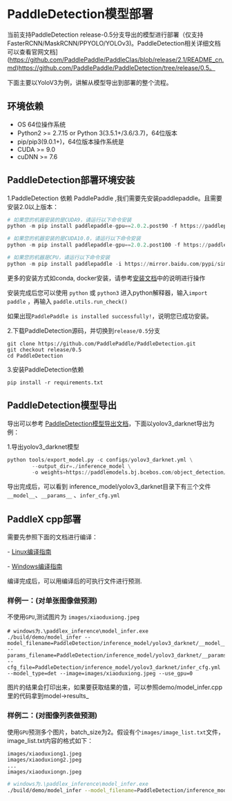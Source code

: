 # PaddleDetection模型部署

当前支持PaddleDetection release-0.5分支导出的模型进行部署（仅支持FasterRCNN/MaskRCNN/PPYOLO/YOLOv3)。PaddleDetection相关详细文档可以查看官网文档](https://github.com/PaddlePaddle/PaddleClas/blob/release/2.1/README_cn.md)https://github.com/PaddlePaddle/PaddleDetection/tree/release/0.5。

下面主要以YoloV3为例，讲解从模型导出到部署的整个流程。

## 环境依赖

- OS 64位操作系统
- Python2 >= 2.7.15 or Python 3(3.5.1+/3.6/3.7)，64位版本
- pip/pip3(9.0.1+)，64位版本操作系统是
- CUDA >= 9.0
- cuDNN >= 7.6

## PaddleDetection部署环境安装

1.PaddleDetection 依赖 PaddlePaddle ,我们需要先安装paddlepaddle。且需要安装2.0以上版本：

```python
# 如果您的机器安装的是CUDA9，请运行以下命令安装
python -m pip install paddlepaddle-gpu==2.0.2.post90 -f https://paddlepaddle.org.cn/whl/mkl/stable.html

# 如果您的机器安装的是CUDA10.0，请运行以下命令安装
python -m pip install paddlepaddle-gpu==2.0.2.post100 -f https://paddlepaddle.org.cn/whl/mkl/stable.html

# 如果您的机器是CPU，请运行以下命令安装
python -m pip install paddlepaddle -i https://mirror.baidu.com/pypi/simple
```

更多的安装方式如conda, docker安装，请参考[安装文档](https://www.paddlepaddle.org.cn/install/quick)中的说明进行操作

安装完成后您可以使用 `python` 或 `python3` 进入python解释器，输入`import paddle` ，再输入 `paddle.utils.run_check()`

如果出现`PaddlePaddle is installed successfully!`，说明您已成功安装。

2.下载PaddleDetection源码，并切换到`release/0.5`分支

```shell
git clone https://github.com/PaddlePaddle/PaddleDetection.git
git checkout release/0.5
cd PaddleDetection
```

3.安装PaddleDetection依赖

```
pip install -r requirements.txt
```

## PaddleDetection模型导出

导出可以参考 [PaddleDetection模型导出文档](https://github.com/PaddlePaddle/PaddleDetection/blob/release/0.5/docs/advanced_tutorials/deploy/EXPORT_MODEL.md)，下面以yolov3_darknet导出为例：

1.导出yolov3_darknet模型

```python
python tools/export_model.py -c configs/yolov3_darknet.yml \
        --output_dir=./inference_model \
        -o weights=https://paddlemodels.bj.bcebos.com/object_detection/yolov3_darknet.tar 
```

导出完成后，可以看到 inference_model/yolov3_darknet目录下有三个文件`__model__`、`__params__` 、`infer_cfg.yml`  

## PaddleX cpp部署

需要先参照下面的文档进行编译：

\- [Linux编译指南](../compile/paddle/linux.md)

\- [Windows编译指南](../compile/paddle/windows.md)

编译完成后，可以用编译后的可执行文件进行预测.

### 样例一：(对单张图像做预测)

不使用`GPU`,测试图片为  `images/xiaoduxiong.jpeg`  

```shell
# windows为.\paddlex_inference\model_infer.exe
./build/demo/model_infer --model_filename=PaddleDetection/inference_model/yolov3_darknet/__model__ --params_filename=PaddleDetection/inference_model/yolov3_darknet/__params__ --cfg_file=PaddleDetection/inference_model/yolov3_darknet/infer_cfg.yml --model_type=det --image=images/xiaoduxiong.jpeg --use_gpu=0

```

图片的结果会打印出来，如果要获取结果的值，可以参照demo/model_infer.cpp里的代码拿到model->results_


### 样例二：(对图像列表做预测)

使用`GPU`预测多个图片，batch_size为2。假设有个`images/image_list.txt`文件，image_list.txt内容的格式如下：

```
images/xiaoduxiong1.jpeg
images/xiaoduxiong2.jpeg
...
images/xiaoduxiongn.jpeg
```

```sh
# windows为.\paddlex_inference\model_infer.exe
./build/demo/model_infer --model_filename=PaddleDetection/inference_model/yolov3_darknet/__model__ --params_filename=PaddleDetection/inference_model/yolov3_darknet/__params__ --cfg_file=PaddleDetection/inference_model/yolov3_darknet/infer_cfg.yml --model_type=det --image=images/xiaoduxiong.jpeg --use_gpu=1 --batch_size=2 --thread_num=2
```

